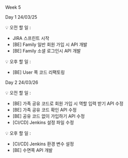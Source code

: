 Week 5

Day 1
24/03/25
 
💡 오전 할 일 : 
- JIRA 스프린트 시작
- [BE] Family 일반 회원 가입 시 API 개발 
- [BE] Family 소셜 로그인시 API 개발

💡 오후 할 일 : 
- [BE] User 쪽 코드 리팩토링

Day 2
24/03/26
 
💡 오전 할 일 : 
- [BE] 가족 공유 코드로 회원 가입 시 역할 입력 받기 API 수정
- [BE] 가족 공유 코드 확인 API 수정
- [BE] 공유 코드 없이 가입하기 API 수정
- [CI/CD] Jenkins 설정 파일 수정

 
💡 오후 할 일 : 
- [CI/CD] Jenkins 환경 변수 설정
- [BE] 수면쪽 API 개발

